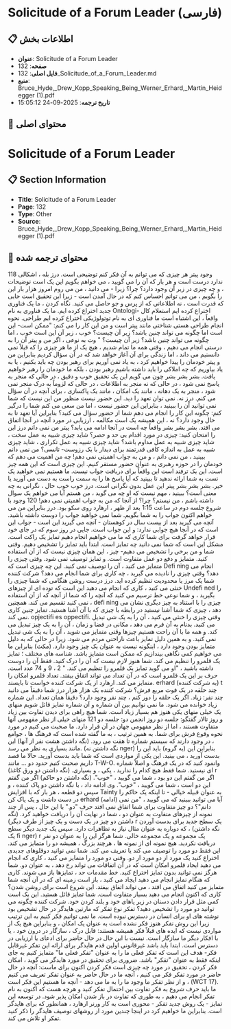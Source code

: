 # Solicitude of a Forum Leader (فارسی)

## 📋 اطلاعات بخش

- **عنوان**: Solicitude of a Forum Leader
- **صفحه**: 132
- **فایل اصلی**: 132_Solicitude_of_a_Forum_Leader.md
- **منبع**: Bruce_Hyde,_Drew_Kopp_Speaking_Being_Werner_Erhard,_Martin_Heidegger (1).pdf
- **تاریخ ترجمه**: 2025-09-24 15:05:12

## 📄 محتوای اصلی

# Solicitude of a Forum Leader

## 📋 Section Information

- **Title**: Solicitude of a Forum Leader
- **Page**: 132
- **Type**: Other
- **Source**: Bruce_Hyde,_Drew_Kopp_Speaking_Being_Werner_Erhard,_Martin_Heidegger (1).pdf



## 📄 محتوای ترجمه شده

118
وجود
پیتر
هر چیزی که می توانم به آن فکر کنم توضیحی است. درز
بله ، اشکالی ندارد درست است و هر بار که آن را می گویید ، می خواهم بگویم این یک است
توضیحات ، و چه چیزی در زیر آن وجود دارد؟ چرا؟ زیرا - می دانید ، من می روم
امروز هزار بار این را بگویم ، من می توانم احساس کنم که در حال آمدن است - زیرا این تحقیق است
جایی که قدرت است ، نه اطلاعاتی که از پرس و جو حاصل می کنید. نگاه کردن ،
ما یک فناوری جدید اختراع کرده ایم. ما یک فناوری به نام Ontologi- اختراع کرده ایم
استعلام کال واقعاً ، این اشتباه است ما فناوری ای به نام توتولوژیکی اختراع کرده ایم
طراحی. نحوه انجام طراحی هستی شناختی مانند پیتر است و من این کار را می کنم: "ممکن است-
این است اما چگونه می تواند چنین باشد؟ زیر آن چیست؟ خوب ، زیر آن
این است خوب ، اما چگونه می تواند چنین باشد؟ زیر آن چیست؟ " وت
به نوعی ، اگر من و پیتر آن را به درستی انجام می دهیم ، وقتی همه ما تمام شدیم ، هیچ یک از ما
هر چیزی را که قبلاً نمی دانستیم می داند ، اما زندگی برای آن آغاز خواهد شد
که در آن سؤال کردیم بنابراین من و پیتر خودمان را پیدا خواهیم کرد ، به یاد نمی آوریم
برای رهبر بودن چه باید بکنیم ، یا به یاد بیاوریم که چه املاکی را باید داشته باشیم
رهبر بودن ، بلکه ما خودمان را رهبر خواهیم یافت. بشر بشر بشر چون می گویم
این یک تحقیق خوب و دقیق ، در حالی که منجر به پاسخ نمی شود ، در حالی که نه
منجر به اطلاعات ، در حالی که لزوماً به درک منجر نمی شود ، منجر به
یک دهانه ، مانند یک امکان ، مانند یک پاکسازی ، برای آنچه در آن سؤال می کنم. درز
نه. نمی توان تعهد را دید. این حضور نیست منظور من این نیست که شما نمی توانید آن را ببینید ،
بنابراین این حضور نیست ، اما من سعی می کنم شما را درگیر کنم: چگونه این کار را انجام می دهم
شما از حضور سؤال می کنید؟ بنابراین آیا تعهد تا به حال وجود دارد؟ نه ، این همیشه یک است
مکالمه ، ارزیابی در مورد آنچه در آنجا اتفاق می افتد. بشر بشر بشر واقعاً چه است
در آنجا ادامه می یابد؟ پیتر
من نمی دانم درز
این را امتحان کنید: چیزی در مورد اقدام بی حد و حصر؟ شاید چیزی شبیه به
عمل سخت ، شاید چیزی شبیه به عمل مداوم باشد؟ شاید چیزی شبیه به
عمل تکراری ، شاید چیزی شبیه به عمل به اندازه کافی قدرتمند برای دیدار با یک رزوست-
تانسی؟ من نمی دانم ببینید ، من نمی دانم ، و من به جواب اهمیتی نمی دهم! چه
من اهمیت می دهم که خودمان را در حوزه رهبری به عنوان حضور مستقر کنیم. این چیزی است که این همه چیز است. این یک ترفند است این واقعاً برای دریافت جواب نیست. ما هستیم
نمی خواهید یک تست به شما ارائه ندهید تا ببینید که آیا پاسخ ها را به سمت راست به دست می آورید یا خیر. بشر بشر بشر پیتر
این عمل بدون نگرانی است. درز
خوب خوب حال ، نگرانی به چه معنی است؟ ببینید ، مهم نیست که او چه می گوید ، من هستم
آیا می خواهم یک سوال داشته باشم ، من نیستم؟ چرا؟ از آنجا که من به جواب اهمیتی نمی دهم! 120
وجود
با شروع جلسه دوم در ساعت 1:15 بعد از ظهر ، ارهارد روی سکو بود. درز
بنابراین من می خواهم اکنون جواب را به شما بگویم. شما نمی خواهید جواب را دوست داشته باشید. آنچه می گیرید
بعد از بیست سال در کوهستان - آنچه می گیرید این است - جواب این است که در آنجا
هیچ جوابی ندارد: و این جواب است. جایی در روز سوم که در جای خود قرار خواهد گرفت
برای شما کاری که ما می خواهیم انجام دهیم تمایز یک راکت است. مشکل این است که شما نمی دانید چه
تمایز است. ابتدا باید تمایز را تشخیص دهیم. وقتی شما و من برخی را تشخیص می دهیم-
چیز ، این همان چیزی نیست که از آن استفاده کنید. متمایز و دفع دو عمل متفاوت است. و تمایز توصیف نمی شود. وقتی چیزی را متمایز می کنید ، آن را توصیف نمی کنید. این چه چیزی است که Defi ning انجام می دهد؟ وقتی چیزی را نادیده می گیرید ، چه کاری برای شما انجام می دهد؟ شرکت کننده
شما یک مرز یا محدودیت تنظیم کرده اید. درز
درست روشن هنگامی که شما چیزی را خنثی می کنید ، کاری که انجام می دهید این است که توده ای از چیزهای Undefi ned را بگیرید ، و
شما نوعی خط ترسیم می کنید که آنچه را که شما از آنچه که از آن استفاده نمی کنید تقسیم می کند. همچنین ،
defi ning چیزی را با استناد به چیز دیگری نشان می دهد ، چیزی که شما آشنا نیستید
در رابطه با چیزی که با آن آشنا هستید. تمایز چنین کاری نمی کند. opjectifi es oppectifi. وقتی چیزی را خنثی می کنید ، آن را به یک شی تبدیل می کنید. بدنام
به آن فرم می دهد ، مکانی در فضا و زمان ، آن را به یک چیز تبدیل می کند. و همه ما با آن راحت هستیم
چیزها وقتی متمایز می شوید ، آن را به یک شی تبدیل نمی کنید. و به همین دلیل تمایز
باعث ناراحتی مردم می شود. زیرا در حالی که به دلیل متمایز بودن وجود دارد ، اینگونه نیست
به عنوان یک چیز وجود دارد. (مکث)
بنابراین ما می خواهیم کمی نگاهی بیندازیم که ممکن است متمایز باشد. شناسه های مختلف ؛
تمایز یک قلمرو را تنظیم می کند. شما هنوز لازم نیست که آن را درک کنید. فقط آن را دوست داشته باشید ، "او می گوید
تمایز یک قلمرو را تنظیم می کند. " 2 ، 9 و 74 عدد است.
حرف
بر این یک قلمرو است که در آن تعداد می تواند اتفاق بیفتد. تعداد قلمرو امکان را متمایز می کند. ارهارد از یک شرکت کننده خواست تا بایستد. erhard (به شرکت کننده) t
چند حلقه در یک فوت مربع فرش؟ شرکت کننده
یک هزار هزار درز
شما دقیقاً می دانید چند نفر: زیاد. اگر یک حلقه را دور کنم ، چند نفر وجود دارد؟ دقیقاً همان
تعداد. این شماره زیاد خوانده می شود. ما نمی توانیم بین آن شماره و آن شماره تمایز قائل شویم
منهای یک خیلی منهای یکی هنوز هم بسیار زیاد است. شما هیچ راهی برای دیدن تفاوت بین زیاد و
روز تالار گفتگو:
جلسه دو
روز انجمن دو: جلسه دو
121
منهای خیلی از نظر مفهومی آنها متفاوت هستند ، اما از نظر مفهومی جهان در آن قرار دارد. ما صحبت می کنیم
در مورد نحوه وقوع فرش برای شما. به همین ترتیب ، به ما گفته شده است که فرهنگ ها ، جوامع ، در وجود دارند
که سیستم شماره تا هفت می رود. (نگه داشتن هشت نفر از آنها)
این مانند بسیاری به نظر می رسد. (نگه داشتن نه nger)
بنابراین این (به گروه)
باید این را بدست آورید ، می بینید. این یکی از مواردی است که شما باید بدست آورید. حالا ما قصد داریم صحبت کنیم
حدود دو ... مانند T-W-O. وانمود کنید که در یک فرهنگ و اصلاً شماره ای نیستید. شما فقط هیچ کدام را ندارید ،
یکی ، و بسیاری. (نگه داشتن دو ورق کاغذ) r
اگر من گفتم این دو بود ، شما می گویید ، "خوب".
(نگه داشتن دو حاکم)
اگر من گفتم این دو است ، شما می گویید ، "خوب".
وی ادامه داد ، با نگه داشتن دو پاک کننده ، و سپس دو قطعه ، هر بار که با افزایش
Tainty به عنوان قبیله خیالی - تا اینکه یک حاکم را در دست داشت
و یک پاک کن erhard (ادامه)
آیا می توانید ببینید که می گویید ، "من نمی دانم"؟ دو چیز متفاوت برای شما اتفاق نمی افتد
حرف
"دو." با این حال ، پس از چند نمونه از چیزهای متفاوت به عنوان دو ، شما در نهایت آن را دریافت خواهید کرد. (نگه داشتن دو چیز در یک دست و یک چیز از طرف دیگر) r
یک سطح جدید برای بدست آوردن ، که دوباره به عنوان مثال نیاز به تظاهرات دارد. سپس یک جدید دیگر
سطح (نگه داشتن یک fi nger) r
یک مجموعه و یک مجموعه خالی. شما هرگز این را به عنوان دو نفر دریافت نکردید. هیچ نمونه ای از نمونه ها ، هرچند بزرگ ، همیشه
دو را متمایز می کند. این فقط دو مورد را توصیف می کند یا تعریف می کند. شما نمی توانید دوقلوهای جدیدی اختراع کنید
یک مورد از دو مورد از دو. وقتی دو مورد را متمایز می کنید ، کاری که انجام می دهید ایجاد قلمرو امکان است
که در آن اتفاقات می تواند رخ دهد ، به عنوان دو. شما هرگز نمی توانید بدون تمایز اختراع کنید. خط مقدمات
حد ، تمایزها باز می شوند. کاری که هنگام تمایز انجام می دهید ایجاد می کنید ، باز است
زمینه ای که در آن آنچه شما متمایز می کنید اتفاق می افتد ، می تواند اتفاق بیفتد. این شروع است
برای روشن شدن؟ کاری که اکنون انجام می دهید بسیار متفاوت است. شما تمایز قائل هستید. این یک است
کمی مثل قرار دادن دستان در زیر پاهای خود و بلند کردن خود. شرکت کننده
چگونه می توانید دو مورد را تشخیص دهید؟ تفکر
نوع تفکر که مارتین هایدگر در حال تشخیص بود
نوشته های او برای انسان در دسترس نبوده است. ما نمی توانیم فکر کنیم
به این ترتیب زیرا این روش تفکر هنوز فکر نشده است
به عنوان یک امکان ، و بنابراین هیچ یک از مواردی نیست که
ایده های قبلاً فکر همیشه هستند: قابل درک ، سازگار
در درون خود ، یا با افکار دیگر ما سازگار است. نیست
با این حال در حال حاضر برای ادعای یا ارزیابی در دسترس است. ابتدا باید باشد
غیرقانونی اولین قدم هایدگر برای ارائه این تفکر غیرقابل فکر-
هدف این است که تفکر فعلی ما را به عنوان "تفکر فعلی ما" متمایز کنیم
به جای اینکه فقط به عنوان "تفکر" باشد. ضروری برای تحقیق در مورد
هایدگر می گوید ، امکان فکر کردن ، تحقیق در مورد چه چیزی است
فکر کردن اکنون برای ماست: آنچه در حال حاضر در مورد تفکر فکر می کنیم ،
آنچه ما در حال حاضر به عنوان تفکر تعریف می کنیم ، و از نظر تفکر ما
وجود ما را به ما می دهد - آنچه ما هستیم این فکر است (WCT 17). ما باید
حرف
شروع به فکر تفاوت بین احتمال تفکر کنید
و هرچه هست که اکنون به نام تفکر انجام می دهیم ،
به طوری که تفاوت در باز شدن امکان پذیر شود. در
توسعه این تمایز - یک روش جدید تفکر - محوری است
به کار ورنر ارهارد ، همانطور که برای هایدگر است. بنابراین ما خواهیم کرد
در اینجا چندین مورد از روشهای توصیف هایدگر را ذکر کنید
تفکر او تلاش می کند.